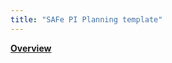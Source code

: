 ```yaml
---
title: "SAFe PI Planning template"
---
```


**[Overview](https://robertbarrow.github.io/pi-planning/overview)**
